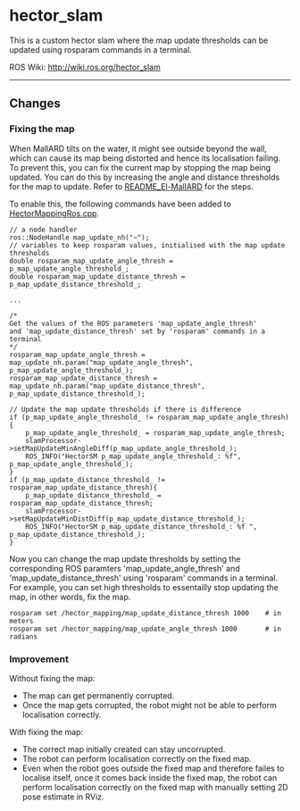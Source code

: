 # hector_slam

This is a custom hector slam where the map update thresholds can be updated using rosparam commands in a terminal.

ROS Wiki: http://wiki.ros.org/hector_slam

-----
## Changes
### Fixing the map
When MallARD tilts on the water, it might see outside beyond the wall, which can cause its map being distorted and hence its localisation failing. To prevent this, you can fix the current map by stopping the map being updated. You can do this by increasing the angle and distance thresholds for the map to update. Refer to [README_El-MallARD](https://github.com/EEEManchester/MallARD/blob/main/README_El-MallARD.md) for the steps.

To enable this, the following commands have been added to [HectorMappingRos.cpp](hector_mapping/src/HectorMappingRos.cpp).
```
// a node handler
ros::NodeHandle map_update_nh("~");
// variables to keep rosparam values, initialised with the map update thresholds
double rosparam_map_update_angle_thresh = p_map_update_angle_threshold_;
double rosparam_map_update_distance_thresh = p_map_update_distance_threshold_;

...

/*
Get the values of the ROS parameters 'map_update_angle_thresh'
and 'map_update_distance_thresh' set by 'rosparam' commands in a terminal
*/
rosparam_map_update_angle_thresh = map_update_nh.param("map_update_angle_thresh", p_map_update_angle_threshold_);
rosparam_map_update_distance_thresh = map_update_nh.param("map_update_distance_thresh", p_map_update_distance_threshold_);

// Update the map update thresholds if there is difference
if (p_map_update_angle_threshold_ != rosparam_map_update_angle_thresh){
    p_map_update_angle_threshold_ = rosparam_map_update_angle_thresh;
    slamProcessor->setMapUpdateMinAngleDiff(p_map_update_angle_threshold_);
    ROS_INFO("HectorSM p_map_update_angle_threshold_: %f", p_map_update_angle_threshold_);
}
if (p_map_update_distance_threshold_ != rosparam_map_update_distance_thresh){
    p_map_update_distance_threshold_ = rosparam_map_update_distance_thresh;
    slamProcessor->setMapUpdateMinDistDiff(p_map_update_distance_threshold_);
    ROS_INFO("HectorSM p_map_update_distance_threshold_: %f ", p_map_update_distance_threshold_);
}
```

Now you can change the map update thresholds by setting the corresponding ROS paramters 'map_update_angle_thresh' and 'map_update_distance_thresh' using 'rosparam' commands in a terminal. For example, you can set high thresholds to essentailly stop updating the map, in other words, fix the map.

```
rosparam set /hector_mapping/map_update_distance_thresh 1000    # in meters
rosparam set /hector_mapping/map_update_angle_thresh 1000       # in radians
```

### Improvement

Without fixing the map:
- The map can get permanently corrupted.
- Once the map gets corrupted, the robot might not be able to perform localisation correctly.

With fixing the map:
- The correct map initially created can stay uncorrupted.
- The robot can perform localisation correctly on the fixed map.
- Even when the robot goes outside the fixed map and therefore failes to localise itself, once it comes back inside the fixed map, the robot can perform localisation correctly on the fixed map with manually setting 2D pose estimate in RViz.
